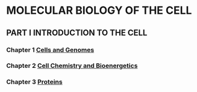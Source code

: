 # MOLECULAR BIOLOGY OF THE CELL
## PART I INTRODUCTION TO THE CELL
### Chapter 1 [Cells and Genomes](https://link-url-here.org)
### Chapter 2 [Cell Chemistry and Bioenergetics](https://link-url-here.org)
### Chapter 3 [Proteins](https://link-url-here.org)
